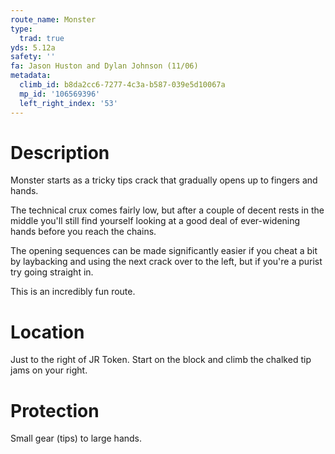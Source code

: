 ```yaml
---
route_name: Monster
type:
  trad: true
yds: 5.12a
safety: ''
fa: Jason Huston and Dylan Johnson (11/06)
metadata:
  climb_id: b8da2cc6-7277-4c3a-b587-039e5d10067a
  mp_id: '106569396'
  left_right_index: '53'
---
```

# Description
Monster starts as a tricky tips crack that gradually opens up to fingers and hands.

The technical crux comes fairly low, but after a couple of decent rests in the middle you'll still find yourself looking at a good deal of ever-widening hands before you reach the chains.

The opening sequences can be made significantly easier if you cheat a bit by laybacking and using the next crack over to the left, but if you're a purist try going straight in.

This is an incredibly fun route.

# Location
Just to the right of JR Token.  Start on the block and climb the chalked tip jams on your right.

# Protection
Small gear (tips) to large hands.
